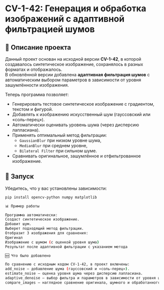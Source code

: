 # CV-1-42: Генерация и обработка изображений с адаптивной фильтрацией шумов

## 📌 Описание проекта
Данный проект основан на исходной версии **CV-1-42**, в которой создавалось синтетическое изображение, сохранялось в разных форматах и отображалось.  
В обновлённой версии добавлена **адаптивная фильтрация шумов** с автоматическим выбором параметров в зависимости от уровня зашумлённости изображения.  

Теперь программа позволяет:
- Генерировать тестовое синтетическое изображение с градиентом, текстом и фигурой.
- Добавлять к изображению искусственный шум (гауссовский или «соль-перец»).
- Автоматически оценивать уровень шума (через дисперсию лапласиана).
- Применять оптимальный метод фильтрации:
  - `GaussianBlur` при низком уровне шума,
  - `MedianBlur` при среднем уровне,
  - `Bilateral Filter` при сильном шуме.
- Сравнивать оригинальное, зашумлённое и отфильтрованное изображение.

## 🚀 Запуск
Убедитесь, что у вас установлены зависимости:

```bash
pip install opencv-python numpy matplotlib

📊 Пример работы

Программа автоматически:
Создаст синтетическое изображение.
Добавит шум.
Выберет подходящий метод фильтрации.
Отобразит 3 изображения для сравнения:
Оригинал
Изображение с шумом (с оценкой уровня шума)
Результат после адаптивной фильтрации с указанием метода

🆕 Что было добавлено

По сравнению с исходным кодом CV-1-42, в проект включены:
add_noise — добавление шума (гауссовский и «соль-перец»).
estimate_noise — оценка уровня шума через дисперсию лапласиана.
adaptive_denoise — выбор фильтра и параметров в зависимости от уровня шума.
compare_images — наглядное сравнение оригинала, шумного и обработанного изображения.
